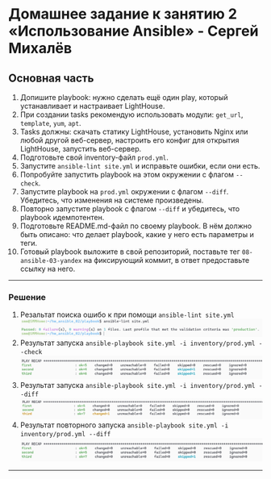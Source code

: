 # Домашнее задание к занятию 2 «Использование Ansible» - Сергей Михалёв



## Основная часть

1. Допишите playbook: нужно сделать ещё один play, который устанавливает и настраивает LightHouse.
2. При создании tasks рекомендую использовать модули: `get_url`, `template`, `yum`, `apt`.
3. Tasks должны: скачать статику LightHouse, установить Nginx или любой другой веб-сервер, настроить его конфиг для открытия LightHouse, запустить веб-сервер.
4. Подготовьте свой inventory-файл `prod.yml`.
5. Запустите `ansible-lint site.yml` и исправьте ошибки, если они есть.
6. Попробуйте запустить playbook на этом окружении с флагом `--check`.
7. Запустите playbook на `prod.yml` окружении с флагом `--diff`. Убедитесь, что изменения на системе произведены.
8. Повторно запустите playbook с флагом `--diff` и убедитесь, что playbook идемпотентен.
9. Подготовьте README.md-файл по своему playbook. В нём должно быть описано: что делает playbook, какие у него есть параметры и теги.
10. Готовый playbook выложите в свой репозиторий, поставьте тег `08-ansible-03-yandex` на фиксирующий коммит, в ответ предоставьте ссылку на него.

---

### Решение

1. Резальтат поиска ошибо к при помощи `ansible-lint site.yml`
     <img src="images/Task_lint.png" alt="Task_lint.png" width="700" height="auto">
4. Результат запуска `ansible-playbook site.yml -i inventory/prod.yml --check`
   <img src="images/Task_check_1.png" alt="Task_check_1.png" width="700" height="auto">
6. Результат запуска `ansible-playbook site.yml -i inventory/prod.yml --diff`
   <img src="images/Task_diff.png" alt="Task_diff.png" width="700" height="auto">
6. Результат повторного запуска `ansible-playbook site.yml -i inventory/prod.yml --diff`
   <img src="images/Task_check_2.png" alt="Task_check_2.png" width="700" height="auto">

---
